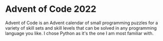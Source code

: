# Advent of Code 2022

Advent of Code is an Advent calendar of small programming puzzles for a variety of skill sets and skill levels that can be solved in any programming language you like. I chose Python as it's the one I am most familiar with.
